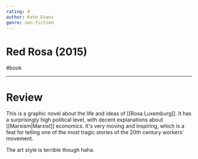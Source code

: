 ```yaml
---
rating: A
author: Kate Evans
genre: non-fiction
---
```

# Red Rosa (2015)
#book

---
# Review
This is a graphic novel about the life and ideas of [[Rosa Luxemburg]]. It has a surprisingly high political level, with decent explanations about [[Marxism|Marxist]] economics. It's very moving and inspiring, which is a feat for telling one of the most tragic stories of the 20th century workers' movement. 

The art style is terrible though haha.
